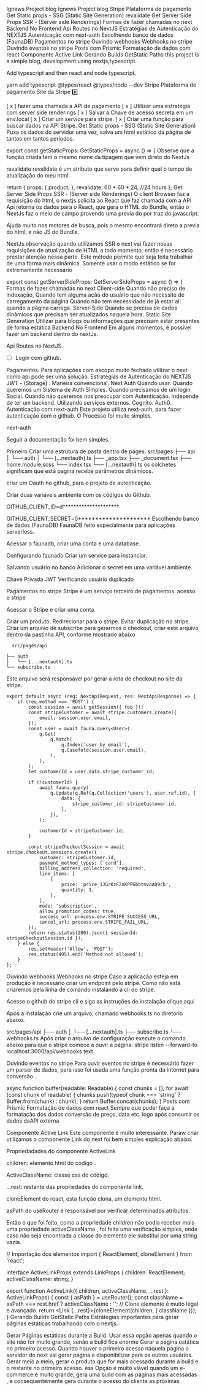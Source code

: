 Ignews Project blog
Ignews Project blog
Stripe Plataforma de pagamento
Get Static props - SSG (Static Site Generation)
revalidate
Get Server Side Props SSR - (Server side Renderings)
Formas de fazer chamadas no next
Backend No Frontend
Api Routes no NextJS
Estratégias de Autenticação do NEXTJS
Autenticação com next-auth
Escolhendo banco de dados (FaunaDB)
Pagamentos no stripe
Ouvindo webhooks
Webhooks no stripe
Ouvindo eventos no stripe
Posts com Prismic
Formatação de dados com react
Componente Active Link
Gerando Builds GetStatic Paths
this project is a simple blog, development using nextjs,typescript.

Add typescript and then react and node typescript.

yarn add typescript @types/react @types/node --dev
Stripe Plataforma de pagamento
Site da Stripe #️⃣

[ x ] fazer uma chamada a API de pagamento
[ x ] Utilizar uma estratégia com server side renderings
[ x ] Salvar a Chave de acesso secreta em um env.local
[ x ] Criar um service para stripe.
[ x ] Criar uma função para buscar dados na API Stripe.
Get Static props - SSG (Static Site Generation)
Puxa os dados do servidor uma vez, salva um html estático da página de tantos em tantos períodos.

export const getStaticProps: GetStaticProps = async () => {
Observe que a função criada tem o mesmo nome da tipagem que vem direto do NextJs

revalidate
revalidate é um atributo que serve para definir qual o tempo de atualização do meu html.

return {
    props: {
        product,
    },
    revalidate: 60 * 60 * 24, //24 hours
};
Get Server Side Props SSR - (Server side Renderings)
O client Browser faz a requisição do html, o nextjs solicita ao React que faz chamada com a API Api retorna os dados para o React, que gera o HTML do Bundle, então o NextJs faz o meio de campo provendo uma previa do por traz do javascript.

Ajuda muito nos motores de busca, pois o mesmo encontrará direto a previa do html, e não JS do Bundle.

NextJs observação quando utilizamos SSR o next vai fazer novas requisições de atualização de HTML a todo momento, então é necessário prestar atenção nessa parte.
Este método permite que seja feita trabalhar de uma forma mais dinâmica. Somente usar o modo estático se for extremamente necessário

export const getServerSideProps: GetServerSideProps = async () => {
Formas de fazer chamadas no next
Client-side
Quando não preciso de indexação,
Quando tem alguma ação do usuário que não necessite de carregamento da página
Quando não tem necessidade de já estar ali quando a página carrega.
Server-Side
Quando se precisa de dados dinâmicos que precisam ser atualizados naquela hora.
Static Site Generation
Utilizar para blogs ou informações que precisam estar presentes de forma estática
Backend No Frontend
Em alguns momentos, é possível fazer um backend dentro do nextJs.

Api Routes no NextJS
-[ ] Login com github.

 Pagamentos.
 Para aplicações com escopo muito fechado utilizar o next como api pode ser uma solução.
Estratégias de Autenticação do NEXTJS
JWT - (Storage) .
Maneira convencional.
Next Auth Quando usar.
Quando queremos um Sistema de Auth Simples.
Quando precisamos de um login Social.
Quando não queremos nos preocupar com Autenticação.
Independe de ter um backend.
Utilizando serviços externos.
Cognito.
Auth0.
Autenticação com next-auth
Este projeto utiliza next-auth, para fazer autenticação com o github. O Processo foi muito simples.

next-auth

Seguir a documentação foi bem simples.

Primeiro Criar uma estrutura de pasta dentro de pages.
src/pages
├── api
│   └── auth
│       └── [...nextauth].ts
├── _app.tsx
├── _document.tsx
├── home.module.scss
└── index.tsx
└── [...nextauth].ts os colchetes significam que está pagina recebe parâmetros dinâmicos.

criar um Oauth no github, para o projeto de autenticação.

Criar duas variáveis ambiente com os códigos do Github.

GITHUB_CLIENT_ID=d*********************

GITHUB_CLIENT_SECRET=0*********************
Escolhendo banco de dados (FaunaDB)
FaunaDB feito especialmente para aplicações serverless.

 Acessar o faunadb, criar uma conta e uma database.

 Configurando faunadb
 Criar um service para instanciar.

 Salvando usuário no banco
 Adicionar o secret em uma variável ambiente.

 Chave Privada JWT
 Verificando usuário duplicado

Pagamentos no stripe
Stripe é um serviço terceiro de pagamentos. acesso o stripe

 Acessar o Stripe e criar uma conta.

 Criar um produto.
 Redirecionar para o stripe.
 Evitar duplicação no stripe.
Criar um arquivo de subscribe para gerarmos o checkout, criar este arquivo dentro da pastinha API, conforme mostrado abaixo

      src/pages/api

    ├── auth
    │   └── [...nextauth].ts
    └── subscribe.ts
Este arquivo será responsável por gerar a rota de checkout no site da stripe.

    export default async (req: NextApiRequest, res: NextApiResponse) => {
        if (req.method === 'POST') {
            const session = await getSession({ req });
            const stripeCustomer = await stripe.customers.create({
                email: session.user.email,
            });
            const user = await fauna.query<User>(
                q.Get(
                    q.Match(
                        q.Index('user_by_email'),
                        q.Casefold(session.user.email),
                    ),
                ),
            );
            let customerId = user.data.stripe_customer_id;

            if (!customerId) {
                await fauna.query(
                    q.Update(q.Ref(q.Collection('users'), user.ref.id), {
                        data: {
                            stripe_customer_id: stripeCustomer.id,
                        },
                    }),
                );

                customerId = stripeCustomer.id;
            }

            const stripeCheckoutSession = await stripe.checkout.sessions.create({
                customer: stripeCustomer.id,
                payment_method_types: ['card'],
                billing_address_collection: 'required',
                line_items: [
                    {
                        price: 'price_1JGrKzFZnKPPGbbtmvoAQ9cb',
                        quantity: 1,
                    },
                ],
                mode: 'subscription',
                allow_promotion_codes: true,
                success_url: process.env.STRIPE_SUCCESS_URL,
                cancel_url: process.env.STRIPE_FAIL_URL,
            });
            return res.status(200).json({ sessionId: stripeCheckoutSession.id });
        } else {
            res.setHeader('Allow', 'POST');
            res.status(405).end('Method not allowed');
        }
    };
Ouvindo webhooks
Webhooks no stripe
Caso a aplicação esteja em produção é necessário criar um endpoint pelo stripe. Como não está criaremos pela linha de comando instalando a cli do stripe.

Acesse o github do stripe cli e siga as instruções de instalação clique aqui

Após a instalação crie um arquivo, chamado webhooks.ts no diretório abaixo.

src/pages/api
├── auth
│   └── [...nextauth].ts
├── subscribe.ts
└── webhooks.ts
Após criar o arquivo de configuração execute o comando abaixo para que o stripe comece a ouvir a página.
stripe listen --forward-to localhost:3000/api/webhooks
text

Ouvindo eventos no stripe
Para ouvir eventos no stripe é necessário fazer um parser de dados, para isso foi usada uma função pronta da internet para conversão .

async function buffer(readable: Readable) {
    const chunks = [];
    for await (const chunk of readable) {
        chunks.push(typeof chunk === 'string' ? Buffer.from(chunk) : chunk);
    }
    return Buffer.concat(chunks);
}
Posts com Prismic
Formatação de dados com react
Sempre que puder faça a formatação dos dados conversão de preço, data etc. logo após consumir os dados daAPI externa

Componente Active Link
Este componente é muito interessante. Paraw criar utilizamos o componente Link do next foi bem simples explicação abaixo.

Propriedadades do componente ActiveLink

children: elemento html do código <a>.

ActiveClassName: classe css do código.

...rest: restante das propriedades do componente link.

 cloneElement do react, esta função clona, um elemento html.

 asPath do useRouter é responsável por verificar determinados atributos.

 Então o que foi feito, como a propriedade children não podia receber mais uma propriedade activeClassName , foi feita uma verificação simples, onde caso não seja encontrada a classe do elemento ele substitui por uma string vazia.

// Importação  dos elementos
import { ReactElement, cloneElement } from 'react';

interface ActiveLinkProps extends LinkProps {
    children: ReactElement;
    activeClassName: string;
}

export function ActiveLink({
    children,
    activeClassName,
    ...rest
}: ActiveLinkProps) {
    const { asPath } = useRouter();
    const className = asPath === rest.href ? activeClassName : '';
    // Clone elemente é muito legal e avançado.
    return <Link {...rest}>{cloneElement(children, { className })}</Link>;
}
Gerando Builds GetStatic Paths
Estrátegias importantes para gerar páginas estáticas trabalhando com o nextjs.

Gerar Páginas estáticas durante a Build.
Usar essa opção apenas quando o site não for muito grande, senão a build fica enorme
Gerar a página estática no primeiro acesso.
Quando houver o primeiro acesso naquela página o servidor do next vai gerar página e disponibilizar para os outros usuários.
Gerar meio a meio, gerar o produto que for mais acessado durante a build e o restante no primeiro acesso.
ess Opção é muito viável quando um e-commerce é muito grande, gera uma build com as páginas mais acessadas , e consequentemente gera durante o acesso do cliente as próximas
